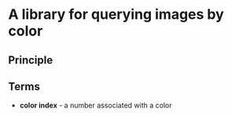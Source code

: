 # A library for querying images by color

## Principle

## Terms

- **color index** - a number associated with a color
